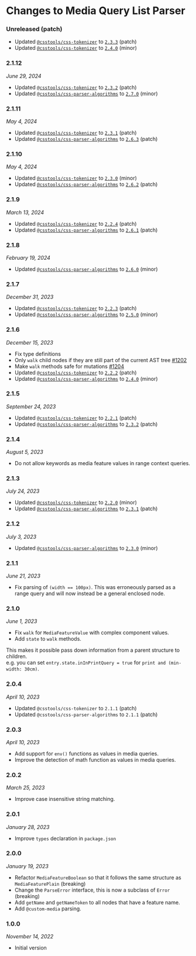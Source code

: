 # Changes to Media Query List Parser

### Unreleased (patch)

- Updated [`@csstools/css-tokenizer`](https://github.com/csstools/postcss-plugins/tree/main/packages/css-tokenizer) to [`2.3.3`](https://github.com/csstools/postcss-plugins/tree/main/packages/css-tokenizer/CHANGELOG.md#233) (patch)
- Updated [`@csstools/css-tokenizer`](https://github.com/csstools/postcss-plugins/tree/main/packages/css-tokenizer) to [`2.4.0`](https://github.com/csstools/postcss-plugins/tree/main/packages/css-tokenizer/CHANGELOG.md#240) (minor)

### 2.1.12

_June 29, 2024_

- Updated [`@csstools/css-tokenizer`](https://github.com/csstools/postcss-plugins/tree/main/packages/css-tokenizer) to [`2.3.2`](https://github.com/csstools/postcss-plugins/tree/main/packages/css-tokenizer/CHANGELOG.md#232) (patch)
- Updated [`@csstools/css-parser-algorithms`](https://github.com/csstools/postcss-plugins/tree/main/packages/css-parser-algorithms) to [`2.7.0`](https://github.com/csstools/postcss-plugins/tree/main/packages/css-parser-algorithms/CHANGELOG.md#270) (minor)

### 2.1.11

_May 4, 2024_

- Updated [`@csstools/css-tokenizer`](https://github.com/csstools/postcss-plugins/tree/main/packages/css-tokenizer) to [`2.3.1`](https://github.com/csstools/postcss-plugins/tree/main/packages/css-tokenizer/CHANGELOG.md#231) (patch)
- Updated [`@csstools/css-parser-algorithms`](https://github.com/csstools/postcss-plugins/tree/main/packages/css-parser-algorithms) to [`2.6.3`](https://github.com/csstools/postcss-plugins/tree/main/packages/css-parser-algorithms/CHANGELOG.md#263) (patch)

### 2.1.10

_May 4, 2024_

- Updated [`@csstools/css-tokenizer`](https://github.com/csstools/postcss-plugins/tree/main/packages/css-tokenizer) to [`2.3.0`](https://github.com/csstools/postcss-plugins/tree/main/packages/css-tokenizer/CHANGELOG.md#230) (minor)
- Updated [`@csstools/css-parser-algorithms`](https://github.com/csstools/postcss-plugins/tree/main/packages/css-parser-algorithms) to [`2.6.2`](https://github.com/csstools/postcss-plugins/tree/main/packages/css-parser-algorithms/CHANGELOG.md#262) (patch)

### 2.1.9

_March 13, 2024_

- Updated [`@csstools/css-tokenizer`](https://github.com/csstools/postcss-plugins/tree/main/packages/css-tokenizer) to [`2.2.4`](https://github.com/csstools/postcss-plugins/tree/main/packages/css-tokenizer/CHANGELOG.md#224) (patch)
- Updated [`@csstools/css-parser-algorithms`](https://github.com/csstools/postcss-plugins/tree/main/packages/css-parser-algorithms) to [`2.6.1`](https://github.com/csstools/postcss-plugins/tree/main/packages/css-parser-algorithms/CHANGELOG.md#261) (patch)

### 2.1.8

_February 19, 2024_

- Updated [`@csstools/css-parser-algorithms`](https://github.com/csstools/postcss-plugins/tree/main/packages/css-parser-algorithms) to [`2.6.0`](https://github.com/csstools/postcss-plugins/tree/main/packages/css-parser-algorithms/CHANGELOG.md#260) (minor)

### 2.1.7

_December 31, 2023_

- Updated [`@csstools/css-tokenizer`](https://github.com/csstools/postcss-plugins/tree/main/packages/css-tokenizer) to [`2.2.3`](https://github.com/csstools/postcss-plugins/tree/main/packages/css-tokenizer/CHANGELOG.md#223) (patch)
- Updated [`@csstools/css-parser-algorithms`](https://github.com/csstools/postcss-plugins/tree/main/packages/css-parser-algorithms) to [`2.5.0`](https://github.com/csstools/postcss-plugins/tree/main/packages/css-parser-algorithms/CHANGELOG.md#250) (minor)

### 2.1.6

_December 15, 2023_

- Fix type definitions
- Only `walk` child nodes if they are still part of the current AST tree [#1202](https://github.com/csstools/postcss-plugins/issues/1202)
- Make `walk` methods safe for mutations [#1204](https://github.com/csstools/postcss-plugins/issues/1204)
- Updated [`@csstools/css-tokenizer`](https://github.com/csstools/postcss-plugins/tree/main/packages/css-tokenizer) to [`2.2.2`](https://github.com/csstools/postcss-plugins/tree/main/packages/css-tokenizer/CHANGELOG.md#222) (patch)
- Updated [`@csstools/css-parser-algorithms`](https://github.com/csstools/postcss-plugins/tree/main/packages/css-parser-algorithms) to [`2.4.0`](https://github.com/csstools/postcss-plugins/tree/main/packages/css-parser-algorithms/CHANGELOG.md#240) (minor)

### 2.1.5

_September 24, 2023_

- Updated [`@csstools/css-tokenizer`](https://github.com/csstools/postcss-plugins/tree/main/packages/css-tokenizer) to [`2.2.1`](https://github.com/csstools/postcss-plugins/tree/main/packages/css-tokenizer/CHANGELOG.md#221) (patch)
- Updated [`@csstools/css-parser-algorithms`](https://github.com/csstools/postcss-plugins/tree/main/packages/css-parser-algorithms) to [`2.3.2`](https://github.com/csstools/postcss-plugins/tree/main/packages/css-parser-algorithms/CHANGELOG.md#232) (patch)

### 2.1.4

_August 5, 2023_

- Do not allow keywords as media feature values in range context queries.

### 2.1.3

_July 24, 2023_

- Updated [`@csstools/css-tokenizer`](https://github.com/csstools/postcss-plugins/tree/main/packages/css-tokenizer) to [`2.2.0`](https://github.com/csstools/postcss-plugins/tree/main/packages/css-tokenizer/CHANGELOG.md#220) (minor)
- Updated [`@csstools/css-parser-algorithms`](https://github.com/csstools/postcss-plugins/tree/main/packages/css-parser-algorithms) to [`2.3.1`](https://github.com/csstools/postcss-plugins/tree/main/packages/css-parser-algorithms/CHANGELOG.md#231) (patch)

### 2.1.2

_July 3, 2023_

- Updated [`@csstools/css-parser-algorithms`](https://github.com/csstools/postcss-plugins/tree/main/packages/css-parser-algorithms) to [`2.3.0`](https://github.com/csstools/postcss-plugins/tree/main/packages/css-parser-algorithms/CHANGELOG.md#230) (minor)

### 2.1.1

_June 21, 2023_

- Fix parsing of `(width == 100px)`. This was erroneously parsed as a range query and will now instead be a general enclosed node.

### 2.1.0

_June 1, 2023_

- Fix `walk` for `MediaFeatureValue` with complex component values.
- Add `state` to `walk` methods.

This makes it possible pass down information from a parent structure to children.  
e.g. you can set `entry.state.inInPrintQuery = true` for `print and (min-width: 30cm)`.

### 2.0.4

_April 10, 2023_

- Updated `@csstools/css-tokenizer` to `2.1.1` (patch)
- Updated `@csstools/css-parser-algorithms` to `2.1.1` (patch)

### 2.0.3

_April 10, 2023_

- Add support for `env()` functions as values in media queries.
- Improve the detection of math function as values in media queries.

### 2.0.2

_March 25, 2023_

- Improve case insensitive string matching.

### 2.0.1

_January 28, 2023_

- Improve `types` declaration in `package.json`

### 2.0.0

_January 19, 2023_

- Refactor `MediaFeatureBoolean` so that it follows the same structure as `MediaFeaturePlain` (breaking)
- Change the `ParseError` interface, this is now a subclass of `Error` (breaking)
- Add `getName` and `getNameToken` to all nodes that have a feature name.
- Add `@custom-media` parsing.

### 1.0.0

_November 14, 2022_

- Initial version
